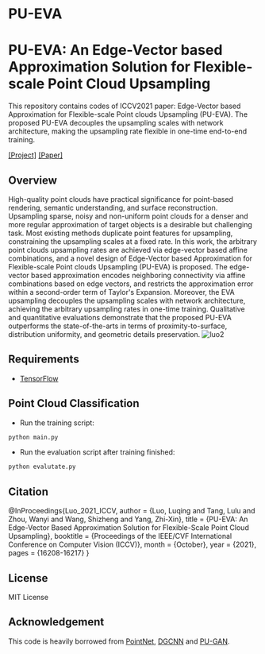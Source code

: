 # PU-EVA
# PU-EVA: An Edge-Vector based Approximation Solution for Flexible-scale Point Cloud Upsampling
This repository contains codes of ICCV2021 paper: Edge-Vector based Approximation for Flexible-scale Point clouds Upsampling (PU-EVA). The proposed PU-EVA decouples the upsampling scales with network architecture, making the upsampling rate flexible in one-time end-to-end training. 

[[Project]](https://github.com/GabrielleTse/PU-EVA) [[Paper]](https://openaccess.thecvf.com/content/ICCV2021/html/Luo_PU-EVA_An_Edge-Vector_Based_Approximation_Solution_for_Flexible-Scale_Point_Cloud_ICCV_2021_paper.html)     

## Overview
High-quality point clouds have practical significance for point-based rendering, semantic understanding, and surface reconstruction. Upsampling sparse, noisy and non-uniform point clouds for a denser and more regular approximation of target objects is a desirable but challenging task. Most existing methods duplicate point features for upsampling, constraining the upsampling scales at a fixed rate. In this work, the arbitrary point clouds upsampling rates are achieved via edge-vector based affine combinations, and a novel design of Edge-Vector based Approximation for Flexible-scale Point clouds Upsampling (PU-EVA) is proposed. The edge-vector based approximation encodes neighboring connectivity via affine combinations based on edge vectors, and restricts the approximation error within a second-order term of Taylor's Expansion. Moreover, the EVA upsampling decouples the upsampling scales with network architecture, achieving the arbitrary upsampling rates in one-time training. Qualitative and quantitative evaluations demonstrate that the proposed PU-EVA outperforms the state-of-the-arts in terms of proximity-to-surface, distribution uniformity, and geometric details preservation.
![luo2](https://user-images.githubusercontent.com/37495877/137577671-fccc356c-e930-49c2-bdc0-575160a361b5.png)

## Requirements
* [TensorFlow](https://www.tensorflow.org/)

## Point Cloud Classification
* Run the training script:
``` bash
python main.py
```
* Run the evaluation script after training finished:
``` bash
python evalutate.py

```

## Citation
@InProceedings{Luo_2021_ICCV,
    author    = {Luo, Luqing and Tang, Lulu and Zhou, Wanyi and Wang, Shizheng and Yang, Zhi-Xin},
    title     = {PU-EVA: An Edge-Vector Based Approximation Solution for Flexible-Scale Point Cloud Upsampling},
    booktitle = {Proceedings of the IEEE/CVF International Conference on Computer Vision (ICCV)},
    month     = {October},
    year      = {2021},
    pages     = {16208-16217}
}

## License
MIT License

## Acknowledgement
This code is heavily borrowed from [PointNet](https://github.com/charlesq34/pointnet), [DGCNN](https://github.com/charlesq34/pointnet) and [PU-GAN](https://github.com/charlesq34/pointnet).
